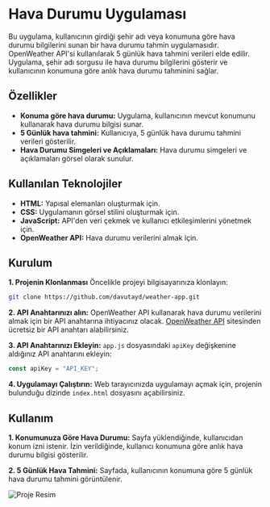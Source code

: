 # Hava Durumu Uygulaması

Bu uygulama, kullanıcının girdiği şehir adı veya konumuna göre hava durumu bilgilerini sunan bir hava durumu tahmin uygulamasıdır. OpenWeather API'si kullanılarak 5 günlük hava tahmini verileri elde edilir. Uygulama, şehir adı sorgusu ile hava durumu bilgilerini gösterir ve kullanıcının konumuna göre anlık hava durumu tahminini sağlar.

## Özellikler

- **Konuma göre hava durumu:** Uygulama, kullanıcının mevcut konumunu kullanarak hava durumu bilgisi sunar.
- **5 Günlük hava tahmini:** Kullanıcıya, 5 günlük hava durumu tahmini verileri gösterilir.
- **Hava Durumu Simgeleri ve Açıklamaları:** Hava durumu simgeleri ve açıklamaları görsel olarak sunulur.

## Kullanılan Teknolojiler

- **HTML:** Yapısal elemanları oluşturmak için.
- **CSS:** Uygulamanın görsel stilini oluşturmak için.
- **JavaScript:** API'den veri çekmek ve kullanıcı etkileşimlerini yönetmek için.
- **OpenWeather API:** Hava durumu verilerini almak için.

## Kurulum

**1. Projenin Klonlanması**
Öncelikle projeyi bilgisayarınıza klonlayın:

```bash
git clone https://github.com/davutayd/weather-app.git
```

**2. API Anahtarınızı alın:**
OpenWeather API kullanarak hava durumu verilerini almak için bir API anahtarına ihtiyacınız olacak. [OpenWeather API](https://openweathermap.org/api) sitesinden ücretsiz bir API anahtarı alabilirsiniz.

**3. API Anahtarınızı Ekleyin:**
`app.js` dosyasındaki `apiKey` değişkenine aldığınız API anahtarını ekleyin:

```javascript
const apiKey = "API_KEY";
```

**4. Uygulamayı Çalıştırın:**
Web tarayıcınızda uygulamayı açmak için, projenin bulunduğu dizinde `index.html` dosyasını açabilirsiniz.

## Kullanım

**1. Konumunuza Göre Hava Durumu:** Sayfa yüklendiğinde, kullanıcıdan konum izni istenir. İzin verildiğinde, kullanıcı konumuna göre anlık hava durumu bilgisi gösterilir.

**2. 5 Günlük Hava Tahmini:** Sayfada, kullanıcının konumuna göre 5 günlük hava durumu tahmini görüntülenir.

![Proje Resim](https://imgur.com/KrYJ3hn)
